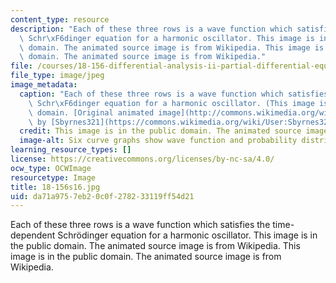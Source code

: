 ```yaml
---
content_type: resource
description: "Each of these three rows is a wave function which satisfies the time-dependent\
  \ Schr\xF6dinger equation for a harmonic oscillator. This image is in the public\
  \ domain. The animated source image is from Wikipedia. This image is in the public\
  \ domain. The animated source image is from Wikipedia."
file: /courses/18-156-differential-analysis-ii-partial-differential-equations-and-fourier-analysis-spring-2016/da71a9757eb20c0f278233119ff54d21_18-156s16.jpg
file_type: image/jpeg
image_metadata:
  caption: "Each of these three rows is a wave function which satisfies the time-dependent\
    \ Schr\xF6dinger equation for a harmonic oscillator. (This image is in the public\
    \ domain. [Original animated image](http://commons.wikimedia.org/wiki/File:StationaryStatesAnimation.gif)\
    \ by [Sbyrnes321](https://commons.wikimedia.org/wiki/User:Sbyrnes321) on\_Wikipedia.)"
  credit: This image is in the public domain. The animated source image is from Wikipedia.
  image-alt: Six curve graphs show wave function and probability distribution.
learning_resource_types: []
license: https://creativecommons.org/licenses/by-nc-sa/4.0/
ocw_type: OCWImage
resourcetype: Image
title: 18-156s16.jpg
uid: da71a975-7eb2-0c0f-2782-33119ff54d21
---
```

Each of these three rows is a wave function which satisfies the time-dependent Schrödinger equation for a harmonic oscillator. This image is in the public domain. The animated source image is from Wikipedia. This image is in the public domain. The animated source image is from Wikipedia.